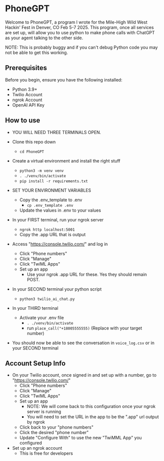 # PhoneGPT

Welcome to PhoneGPT, a program I wrote for the Mile-High Wild West Hackin' Fest in Denver, CO Feb 5-7 2025. This program, once all services are set up, will allow you to use python to make phone calls with ChatGPT as your agent talking to the other side. 

NOTE: This is probably buggy and if you can't debug Python code you may not be able to get this working.

## Prerequisites

Before you begin, ensure you have the following installed:

- Python 3.9+
- Twilio Account
- ngrok Account
- OpenAI API Key

## How to use

- YOU WILL NEED THREE TERMINALS OPEN. 

- Clone this repo down
  - ```cd PhoneGPT``` 
- Create a virtual environment and install the right stuff
  - ```python3 -m venv venv```
  - ```. ./venv/bin/activate```
  - ```pip install -r requirements.txt```
- SET YOUR ENVIRONMENT VARIABLES
  - Copy the .env_template to .env
    - ```cp .env_template .env```
  - Update the values in .env to your values
- In your FIRST terminal, run your ngrok server
  - ```ngrok http localhost:5001```
  - Copy the .app URL that is output
- Access "https://console.twilio.com/" and log in
  - Click "Phone numbers"
  - Click "Manage"
  - Click "TwiML Apps"
  - Set up an app
    - Use your ngrok .app URL for these. Yes they should remain POST. 
- In your SECOND terminal your python script
  - ```python3 twilio_ai_chat.py```
- In your THIRD terminal
  - Activate your .env file
    - ```. ./venv/bin/activate```
    - run ```place_call("+18005555555)``` (Replace with your target number)
- You should now be able to see the conversation in ```voice_log.csv``` or in your SECOND terminal

## Account Setup Info

- On your Twilio account, once signed in and set up with a number, go to "https://console.twilio.com/" 
  - Click "Phone numbers"
  - Click "Manage"
  - Click "TwiML Apps"
  - Set up an app
    - NOTE: We will come back to this configuration once your ngrok server is running
    - You will need to set the URL in the app to be the ".app" url output by ngrok
  - Click back to your "phone numbers"
  - Click the desired "phone number"
  - Update "Configure With" to use the new "TwiMML App" you configured
- Set up an ngrok account
  - This is free for developers
